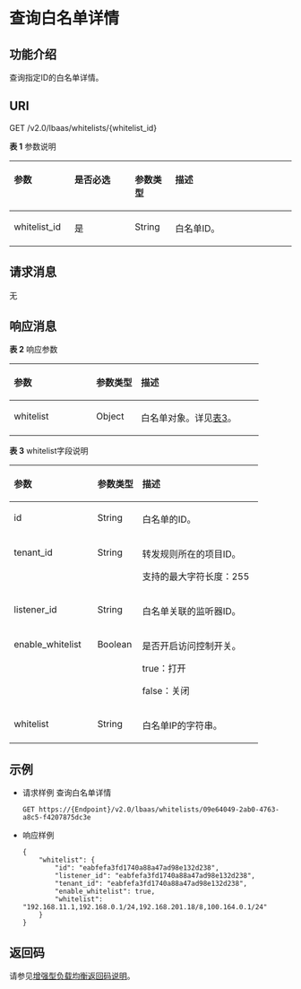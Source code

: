 # 查询白名单详情<a name="zh-cn_topic_0143878051"></a>

## 功能介绍<a name="section8091756"></a>

查询指定ID的白名单详情。

## URI<a name="section5716946"></a>

GET /v2.0/lbaas/whitelists/\{whitelist\_id\}

**表 1**  参数说明

<a name="table25787259"></a>
<table><thead align="left"><tr id="row48433782"><th class="cellrowborder" valign="top" width="21.467853214678534%" id="mcps1.2.5.1.1"><p id="p30822233"><a name="p30822233"></a><a name="p30822233"></a>参数</p>
</th>
<th class="cellrowborder" valign="top" width="21.38786121387861%" id="mcps1.2.5.1.2"><p id="p13572982"><a name="p13572982"></a><a name="p13572982"></a>是否必选</p>
</th>
<th class="cellrowborder" valign="top" width="14.288571142885711%" id="mcps1.2.5.1.3"><p id="p25669747"><a name="p25669747"></a><a name="p25669747"></a>参数类型</p>
</th>
<th class="cellrowborder" valign="top" width="42.85571442855714%" id="mcps1.2.5.1.4"><p id="p65983608"><a name="p65983608"></a><a name="p65983608"></a>描述</p>
</th>
</tr>
</thead>
<tbody><tr id="row43072046"><td class="cellrowborder" valign="top" width="21.467853214678534%" headers="mcps1.2.5.1.1 "><p id="p66283708"><a name="p66283708"></a><a name="p66283708"></a>whitelist_id</p>
</td>
<td class="cellrowborder" valign="top" width="21.38786121387861%" headers="mcps1.2.5.1.2 "><p id="p271307"><a name="p271307"></a><a name="p271307"></a>是</p>
</td>
<td class="cellrowborder" valign="top" width="14.288571142885711%" headers="mcps1.2.5.1.3 "><p id="p21975939"><a name="p21975939"></a><a name="p21975939"></a>String</p>
</td>
<td class="cellrowborder" valign="top" width="42.85571442855714%" headers="mcps1.2.5.1.4 "><p id="p35220619"><a name="p35220619"></a><a name="p35220619"></a>白名单ID。</p>
</td>
</tr>
</tbody>
</table>

## 请求消息<a name="section60419481"></a>

无

## 响应消息<a name="section6904420"></a>

**表 2**  响应参数

<a name="table47760062"></a>
<table><thead align="left"><tr id="row15270149"><th class="cellrowborder" valign="top" width="33.03%" id="mcps1.2.4.1.1"><p id="p28922579"><a name="p28922579"></a><a name="p28922579"></a>参数</p>
</th>
<th class="cellrowborder" valign="top" width="17.97%" id="mcps1.2.4.1.2"><p id="p61027537"><a name="p61027537"></a><a name="p61027537"></a>参数类型</p>
</th>
<th class="cellrowborder" valign="top" width="49%" id="mcps1.2.4.1.3"><p id="p44283431"><a name="p44283431"></a><a name="p44283431"></a>描述</p>
</th>
</tr>
</thead>
<tbody><tr id="row30188158"><td class="cellrowborder" valign="top" width="33.03%" headers="mcps1.2.4.1.1 "><p id="p29321725"><a name="p29321725"></a><a name="p29321725"></a>whitelist</p>
</td>
<td class="cellrowborder" valign="top" width="17.97%" headers="mcps1.2.4.1.2 "><p id="p26249549"><a name="p26249549"></a><a name="p26249549"></a>Object</p>
</td>
<td class="cellrowborder" valign="top" width="49%" headers="mcps1.2.4.1.3 "><p id="p45838742"><a name="p45838742"></a><a name="p45838742"></a>白名单对象。详见<a href="#table21950591">表3</a>。</p>
</td>
</tr>
</tbody>
</table>

**表 3**  whitelist字段说明

<a name="table21950591"></a>
<table><thead align="left"><tr id="row45839354"><th class="cellrowborder" valign="top" width="33.573357335733576%" id="mcps1.2.4.1.1"><p id="p22000213"><a name="p22000213"></a><a name="p22000213"></a>参数</p>
</th>
<th class="cellrowborder" valign="top" width="18.011801180118013%" id="mcps1.2.4.1.2"><p id="p37186841"><a name="p37186841"></a><a name="p37186841"></a>参数类型</p>
</th>
<th class="cellrowborder" valign="top" width="48.41484148414841%" id="mcps1.2.4.1.3"><p id="p59344108"><a name="p59344108"></a><a name="p59344108"></a>描述</p>
</th>
</tr>
</thead>
<tbody><tr id="row42143481"><td class="cellrowborder" valign="top" width="33.573357335733576%" headers="mcps1.2.4.1.1 "><p id="p58178790"><a name="p58178790"></a><a name="p58178790"></a>id</p>
</td>
<td class="cellrowborder" valign="top" width="18.011801180118013%" headers="mcps1.2.4.1.2 "><p id="p0581358125019"><a name="p0581358125019"></a><a name="p0581358125019"></a>String</p>
</td>
<td class="cellrowborder" valign="top" width="48.41484148414841%" headers="mcps1.2.4.1.3 "><p id="p62933377"><a name="p62933377"></a><a name="p62933377"></a>白名单的ID。</p>
</td>
</tr>
<tr id="row29529486"><td class="cellrowborder" valign="top" width="33.573357335733576%" headers="mcps1.2.4.1.1 "><p id="p43078143"><a name="p43078143"></a><a name="p43078143"></a>tenant_id</p>
</td>
<td class="cellrowborder" valign="top" width="18.011801180118013%" headers="mcps1.2.4.1.2 "><p id="p66777590"><a name="p66777590"></a><a name="p66777590"></a>String</p>
</td>
<td class="cellrowborder" valign="top" width="48.41484148414841%" headers="mcps1.2.4.1.3 "><p id="p40275672"><a name="p40275672"></a><a name="p40275672"></a>转发规则所在的项目ID。</p>
<p id="p1264211013318"><a name="p1264211013318"></a><a name="p1264211013318"></a>支持的最大字符长度：255</p>
</td>
</tr>
<tr id="row26936734"><td class="cellrowborder" valign="top" width="33.573357335733576%" headers="mcps1.2.4.1.1 "><p id="p34391822"><a name="p34391822"></a><a name="p34391822"></a>listener_id</p>
</td>
<td class="cellrowborder" valign="top" width="18.011801180118013%" headers="mcps1.2.4.1.2 "><p id="p83812145113"><a name="p83812145113"></a><a name="p83812145113"></a>String</p>
</td>
<td class="cellrowborder" valign="top" width="48.41484148414841%" headers="mcps1.2.4.1.3 "><p id="p24747384"><a name="p24747384"></a><a name="p24747384"></a>白名单关联的监听器ID。</p>
</td>
</tr>
<tr id="row21399872"><td class="cellrowborder" valign="top" width="33.573357335733576%" headers="mcps1.2.4.1.1 "><p id="p55668057"><a name="p55668057"></a><a name="p55668057"></a>enable_whitelist</p>
</td>
<td class="cellrowborder" valign="top" width="18.011801180118013%" headers="mcps1.2.4.1.2 "><p id="p12818767"><a name="p12818767"></a><a name="p12818767"></a>Boolean</p>
</td>
<td class="cellrowborder" valign="top" width="48.41484148414841%" headers="mcps1.2.4.1.3 "><p id="p31687177"><a name="p31687177"></a><a name="p31687177"></a>是否开启访问控制开关。</p>
<p id="p07333135114"><a name="p07333135114"></a><a name="p07333135114"></a>true：打开</p>
<p id="p57393175115"><a name="p57393175115"></a><a name="p57393175115"></a>false：关闭</p>
</td>
</tr>
<tr id="row16749139"><td class="cellrowborder" valign="top" width="33.573357335733576%" headers="mcps1.2.4.1.1 "><p id="p14503023"><a name="p14503023"></a><a name="p14503023"></a>whitelist</p>
</td>
<td class="cellrowborder" valign="top" width="18.011801180118013%" headers="mcps1.2.4.1.2 "><p id="p33894211"><a name="p33894211"></a><a name="p33894211"></a>String</p>
</td>
<td class="cellrowborder" valign="top" width="48.41484148414841%" headers="mcps1.2.4.1.3 "><p id="p61076600"><a name="p61076600"></a><a name="p61076600"></a>白名单IP的字符串。</p>
</td>
</tr>
</tbody>
</table>

## 示例<a name="section7142737162217"></a>

-   请求样例 查询白名单详情

    ```
    GET https://{Endpoint}/v2.0/lbaas/whitelists/09e64049-2ab0-4763-a8c5-f4207875dc3e
    ```

-   响应样例

    ```
    { 
        "whitelist": { 
            "id": "eabfefa3fd1740a88a47ad98e132d238",  
            "listener_id": "eabfefa3fd1740a88a47ad98e132d238",  
            "tenant_id": "eabfefa3fd1740a88a47ad98e132d238",  
            "enable_whitelist": true,  
            "whitelist": "192.168.11.1,192.168.0.1/24,192.168.201.18/8,100.164.0.1/24" 
        } 
    }
    ```


## 返回码<a name="section79527292816"></a>

请参见[增强型负载均衡返回码说明](增强型负载均衡返回码说明.md)。

